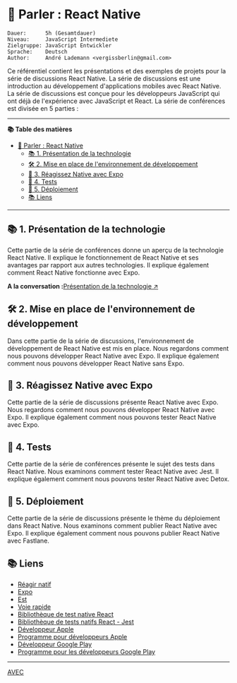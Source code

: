 # 💬 Parler : React Native

```text
Dauer:      5h (Gesamtdauer)
Niveau:     JavaScript Intermediete
Zielgruppe: JavaScript Entwickler
Sprache:    Deutsch
Author:     André Lademann <vergissberlin@gmail.com>
```

Ce référentiel contient les présentations et des exemples de projets pour la série de discussions React Native. La série de discussions est une introduction au développement d'applications mobiles avec React Native. La série de discussions est conçue pour les développeurs JavaScript qui ont déjà de l'expérience avec JavaScript et React. La série de conférences est divisée en 5 parties :

* * *

**📚 Table des matières**

-   [💬 Parler : React Native](#-talk-react-native)
    -   [📚 1. Présentation de la technologie](#-1-technologie-überblick)
    -   [🛠 2. Mise en place de l'environnement de développement](#-2-einrichtung-der-entwicklungsumgebung)
    -   [📱 3. Réagissez Native avec Expo](#-3-react-native-mit-expo)
    -   [🧪 4. Tests](#-4-testing)
    -   [🚀 5. Déploiement](#-5-deployment)
    -   [📚 Liens](#-links)

* * *

## 📚 1. Présentation de la technologie

Cette partie de la série de conférences donne un aperçu de la technologie React Native. Il explique le fonctionnement de React Native et ses avantages par rapport aux autres technologies. Il explique également comment React Native fonctionne avec Expo.

**A la conversation :**[Présentation de la technologie ↗](./Talks/Talk_01_technology.md)

## 🛠 2. Mise en place de l'environnement de développement

Dans cette partie de la série de discussions, l'environnement de développement de React Native est mis en place. Nous regardons comment nous pouvons développer React Native avec Expo. Il explique également comment nous pouvons développer React Native sans Expo.

## 📱 3. Réagissez Native avec Expo

Cette partie de la série de discussions présente React Native avec Expo. Nous regardons comment nous pouvons développer React Native avec Expo. Il explique également comment nous pouvons tester React Native avec Expo.

## 🧪 4. Tests

Cette partie de la série de conférences présente le sujet des tests dans React Native. Nous examinons comment tester React Native avec Jest. Il explique également comment nous pouvons tester React Native avec Detox.

## 🚀 5. Déploiement

Cette partie de la série de discussions présente le thème du déploiement dans React Native. Nous examinons comment publier React Native avec Expo. Il explique également comment nous pouvons publier React Native avec Fastlane.

## 📚 Liens

-   [Réagir natif](https://reactnative.dev/)
-   [Expo](https://expo.io/)
-   [Est](https://jestjs.io/)
-   [Voie rapide](https://fastlane.tools/)
-   [Bibliothèque de test native React](https://callstack.github.io/react-native-testing-library/)
-   [Bibliothèque de tests natifs React - Jest](https://callstack.github.io/react-native-testing-library/docs/api-jest)
-   [Développeur Apple](https://developer.apple.com/)
-   [Programme pour développeurs Apple](https://developer.apple.com/programs/)
-   [Développeur Google Play](https://play.google.com/apps/publish/)
-   [Programme pour les développeurs Google Play](https://play.google.com/apps/publish/signup/)

* * *

[AVEC](LICENSE)
